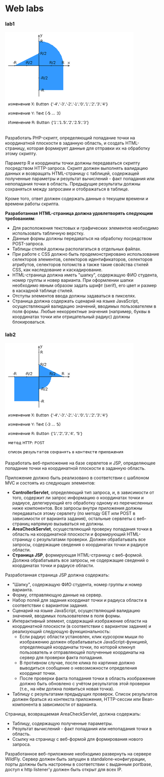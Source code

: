 <h1>Web labs</h1>

<h3>lab1</h3>
<img src="images/lab1img.png">

Разработать PHP-скрипт, определяющий попадание точки на координатной плоскости в заданную область, и создать HTML-страницу, которая формирует данные для отправки их на обработку этому скрипту.

Параметр R и координаты точки должны передаваться скрипту посредством HTTP-запроса. Скрипт должен выполнять валидацию данных и возвращать HTML-страницу с таблицей, содержащей полученные параметры и результат вычислений - факт попадания или непопадания точки в область. Предыдущие результаты должны сохраняться между запросами и отображаться в таблице.

Кроме того, ответ должен содержать данные о текущем времени и времени работы скрипта.

<b>Разработанная HTML-страница должна удовлетворять следующим требованиям</b>:
<ul>
<li>Для расположения текстовых и графических элементов необходимо использовать табличную верстку.</li>
<li>Данные формы должны передаваться на обработку посредством POST-запроса.</li>
<li>Таблицы стилей должны располагаться в отдельных файлах.</li>
<li>При работе с CSS должно быть продемонстрировано использование селекторов элементов, селекторов идентификаторов, селекторов атрибутов, селекторов потомств а также такие свойства стилей CSS, как наследование и каскадирование.</li>
<li>HTML-страница должна иметь "шапку", содержащую ФИО студента, номер группы и новер варианта. При оформлении шапки необходимо явным образом задать шрифт (serif), его цвет и размер в каскадной таблице стилей.</li>
<li>Отступы элементов ввода должны задаваться в пикселях.</li>
<li>Страница должна содержать сценарий на языке JavaScript, осуществляющий валидацию значений, вводимых пользователем в поля формы. Любые некорректные значения (например, буквы в координатах точки или отрицательный радиус) должны блокироваться.</li>
</ul>

<h3>lab2</h3>

<img src="images/lab2img.png">
Разработать веб-приложение на базе сервлетов и JSP, определяющее попадание точки на координатной плоскости в заданную область.

Приложение должно быть реализовано в соответствии с шаблоном MVC и состоять из следующих элементов:
<ul>
  <li><b>ControllerServlet</b>, определяющий тип запроса, и, в зависимости от того, содержит ли запрос информацию о координатах точки и радиусе, делегирующий его обработку одному из перечисленных ниже компонентов. Все запросы внутри приложения должны передаваться этому сервлету (по методу GET или POST в зависимости от варианта задания), остальные сервлеты с веб-страниц напрямую вызываться не должны.</li>
  <li><b>AreaCheckServlet</b>, осуществляющий проверку попадания точки в область на координатной плоскости и формирующий HTML-страницу с результатами проверки. Должен обрабатывать все запросы, содержащие сведения о координатах точки и радиусе области.</li>
  <li><b>Страница JSP</b>, формирующая HTML-страницу с веб-формой. Должна обрабатывать все запросы, не содержащие сведений о координатах точки и радиусе области.</li>
</ul>
Разработанная страница JSP должна содержать:
<ul>
  <li>"Шапку", содержащую ФИО студента, номер группы и номер варианта.</li>
  <li>Форму, отправляющую данные на сервер.</li>
<li>Набор полей для задания координат точки и радиуса области в соответствии с вариантом задания.</li>
<li>Сценарий на языке JavaScript, осуществляющий валидацию значений, вводимых пользователем в поля формы.</li>
<li>Интерактивный элемент, содержащий изображение области на координатной плоскости (в соответствии с вариантом задания) и реализующий следующую функциональность:
  <ul>
<li>Если радиус области установлен, клик курсором мыши по изображению должен обрабатываться JavaScript-функцией, определяющей координаты точки, по которой кликнул пользователь и отправляющей полученные координаты на сервер для проверки факта попадания.</li>
<li>В противном случае, после клика по картинке должно выводиться сообщение о невозможности определения координат точки.</li>
<li>После проверки факта попадания точки в область изображение должно быть обновлено с учётом результатов этой проверки (т.е., на нём должна появиться новая точка).</li>
  </ul>
  </li>
<li>Таблицу с результатами предыдущих проверок. Список результатов должен браться из контекста приложения, HTTP-сессии или Bean-компонента в зависимости от варианта.</li>
</ul>
Страница, возвращаемая AreaCheckServlet, должна содержать:
<ul>
  <li>Таблицу, содержащую полученные параметры.</li>
  <li>Результат вычислений - факт попадания или непопадания точки в область.</li>
  <li>Ссылку на страницу с веб-формой для формирования нового запроса.</li>
  </ul>
Разработанное веб-приложение необходимо развернуть на сервере WildFly. Сервер должен быть запущен в standalone-конфигурации, порты должны быть настроены в соответствии с выданным portbase, доступ к http listener'у должен быть открыт для всех IP.
